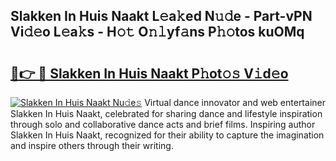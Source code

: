 ## Slakken In Huis Naakt L𝚎a𝚔ed N𝚞𝚍e - Part-vPN Vi𝚍𝚎o L𝚎a𝚔s - H𝚘𝚝 O𝚗𝚕yf𝚊ns P𝚑𝚘tos kuOMq

# <h2><a href="http://kf0r9k4.oniu.top/?m=Slakken+In+Huis+Naakt">🔗👉 🔴 Slakken In Huis Naakt P𝚑ot𝚘𝚜 V𝚒d𝚎o</a></h2>

[![Slakken In Huis Naakt Nu𝚍e𝚜](https://i.imgur.com/0qMVB7G.gif)](http://kf0r9k4.oniu.top/?m=Slakken+In+Huis+Naakt)
Virtual dance innovator and web entertainer Slakken In Huis Naakt, celebrated for sharing dance and lifestyle inspiration through solo and collaborative dance acts and brief films. Inspiring author Slakken In Huis Naakt, recognized for their ability to capture the imagination and inspire others through their writing.  
